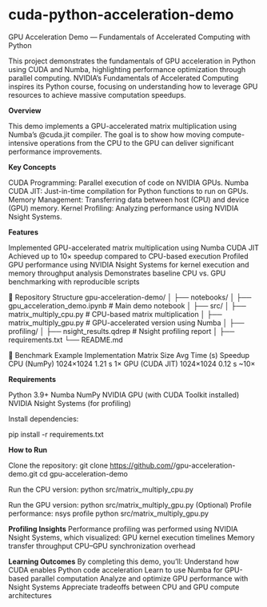 # cuda-python-acceleration-demo
GPU Acceleration Demo — Fundamentals of Accelerated Computing with Python

This project demonstrates the fundamentals of GPU acceleration in Python using CUDA and Numba, highlighting performance optimization through parallel computing.
NVIDIA’s Fundamentals of Accelerated Computing inspires its Python course, focusing on understanding how to leverage GPU resources to achieve massive computation speedups.

**Overview**

This demo implements a GPU-accelerated matrix multiplication using Numba’s @cuda.jit compiler.
The goal is to show how moving compute-intensive operations from the CPU to the GPU can deliver significant performance improvements.

**Key Concepts**

CUDA Programming: Parallel execution of code on NVIDIA GPUs.
Numba CUDA JIT: Just-in-time compilation for Python functions to run on GPUs.
Memory Management: Transferring data between host (CPU) and device (GPU) memory.
Kernel Profiling: Analyzing performance using NVIDIA Nsight Systems.

**Features**

Implemented GPU-accelerated matrix multiplication using Numba CUDA JIT
Achieved up to 10× speedup compared to CPU-based execution
Profiled GPU performance using NVIDIA Nsight Systems for kernel execution and memory throughput analysis
Demonstrates baseline CPU vs. GPU benchmarking with reproducible scripts

📁 Repository Structure
gpu-acceleration-demo/
│
├── notebooks/
│   ├── gpu_acceleration_demo.ipynb     # Main demo notebook
│
├── src/
│   ├── matrix_multiply_cpu.py          # CPU-based matrix multiplication
│   ├── matrix_multiply_gpu.py          # GPU-accelerated version using Numba
│
├── profiling/
│   ├── nsight_results.qdrep             # Nsight profiling report
│
├── requirements.txt
└── README.md

🧮 Benchmark Example
Implementation	Matrix Size	Avg Time (s)	Speedup
CPU (NumPy)	1024×1024	1.21 s	1×
GPU (CUDA JIT)	1024×1024	0.12 s	~10×

**Requirements**

Python 3.9+
Numba
NumPy
NVIDIA GPU (with CUDA Toolkit installed)
NVIDIA Nsight Systems (for profiling)

Install dependencies:

pip install -r requirements.txt

**How to Run**

Clone the repository:
git clone https://github.com/<your-username>/gpu-acceleration-demo.git
cd gpu-acceleration-demo


Run the CPU version:
python src/matrix_multiply_cpu.py

Run the GPU version:
python src/matrix_multiply_gpu.py
(Optional) Profile performance:
nsys profile python src/matrix_multiply_gpu.py

**Profiling Insights**
Performance profiling was performed using NVIDIA Nsight Systems, which visualized:
GPU kernel execution timelines
Memory transfer throughput
CPU–GPU synchronization overhead

**Learning Outcomes**
By completing this demo, you’ll:
Understand how CUDA enables Python code acceleration
Learn to use Numba for GPU-based parallel computation
Analyze and optimize GPU performance with Nsight Systems
Appreciate tradeoffs between CPU and GPU compute architectures
